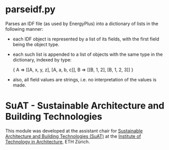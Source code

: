 # parseidf.py

Parses an IDF file (as used by EnergyPlus) into a dictionary of lists in the following manner:

- each IDF object is represented by a list of its fields, with the first field being the object type.

- each such list is appended to a list of objects with the same type in the dictionary, indexed by type:

   { A => [[A, x, y, z], [A, a, b, c]],
     B => [[B, 1, 2], [B, 1, 2, 3]] }

- also, all field values are strings, i.e. no interpretation of the values is made.

# SuAT - Sustainable Architecture and Building Technologies

This module was developed at the assistant chair for [Sustainable Architecture and Building Technologies (SuAT)](http://suat.arch.ethz.ch)
at the [Institute of Technology in Architecture](http://ita.arch.ethz.ch), ETH Zürich.
